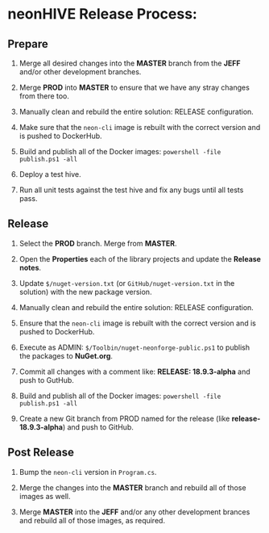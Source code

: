 # neonHIVE Release Process:

## Prepare

1. Merge all desired changes into the **MASTER** branch from the **JEFF** and/or other development branches.

2. Merge **PROD** into **MASTER** to ensure that we have any stray changes from there too.

3. Manually clean and rebuild the entire solution: RELEASE configuration.

4. Make sure that the `neon-cli` image is rebuilt with the correct version and is pushed to DockerHub.

5. Build and publish all of the Docker images: `powershell -file publish.ps1 -all`

6. Deploy a test hive.

7. Run all unit tests against the test hive and fix any bugs until all tests pass.

## Release 

1. Select the **PROD** branch.  Merge from **MASTER**.

2. Open the **Properties** each of the library projects and update the **Release notes**.

3. Update `$/nuget-version.txt` (or `GitHub/nuget-version.txt` in the solution) with the 
   new package version.

4. Manually clean and rebuild the entire solution: RELEASE configuration.

5. Ensure that the `neon-cli` image is rebuilt with the correct version and is pushed to DockerHub.

6. Execute as ADMIN: `$/Toolbin/nuget-neonforge-public.ps1` to publish the packages to **NuGet.org**.

7. Commit all changes with a comment like: **RELEASE: 18.9.3-alpha** and push to GutHub.

8. Build and publish all of the Docker images: `powershell -file publish.ps1 -all`

9. Create a new Git branch from PROD named for the release (like **release-18.9.3-alpha**) and push to GitHub.

## Post Release

1. Bump the `neon-cli` version in `Program.cs`.

2. Merge the changes into the **MASTER** branch and rebuild all of those images as well.

3. Merge **MASTER** into the **JEFF** and/or any other development brances and rebuild all of those images, as required.

 
